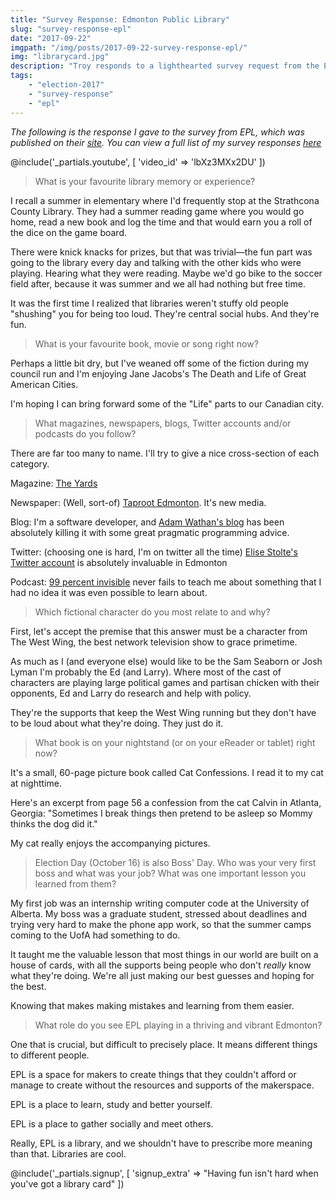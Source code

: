 ```yaml
---
title: "Survey Response: Edmonton Public Library"
slug: "survey-response-epl"
date: "2017-09-22"
imgpath: "/img/posts/2017-09-22-survey-response-epl/"
img: "librarycard.jpg"
description: "Troy responds to a lighthearted survey request from the Edmonton Public Library"
tags: 
    - "election-2017"
    - "survey-response"
    - "epl"
---
```


*The following is the response I gave to the survey from EPL, which was published on their [site](https://www.epl.ca/election2017-get-to-know-your-candidates-troy-pavlek-ward-11/). You can view a full list of my survey responses [here](/survey-responses)*

@include('_partials.youtube', [ 'video_id' => 'lbXz3MXx2DU' ])

> What is your favourite library memory or experience?

I recall a summer in elementary where I'd frequently stop at the Strathcona County Library. They had a summer reading game
where you would go home, read a new book and log the time and that would earn you a roll of the dice on the game board.

There were knick knacks for prizes, but that was trivial—the fun part was going to the library every day and talking
with the other kids who were playing. Hearing what they were reading. Maybe we'd go bike to the soccer field after,
because it was summer and we all had nothing but free time.

It was the first time I realized that libraries weren't stuffy old people "shushing" you for being too loud. They're
central social hubs. And they're fun.

> What is your favourite book, movie or song right now?

Perhaps a little bit dry, but I've weaned off some of the fiction during my council run and I'm enjoying Jane Jacobs's
The Death and Life of Great American Cities.

I'm hoping I can bring forward some of the "Life" parts to our Canadian city.

> What magazines, newspapers, blogs, Twitter accounts and/or podcasts do you follow?

There are far too many to name. I'll try to give a nice cross-section of each category.

Magazine: [The Yards](http://www.theyardsyeg.ca/)

Newspaper: (Well, sort-of) [Taproot Edmonton](https://www.taprootedmonton.ca/). It's new media.

Blog: I'm a software developer, and [Adam Wathan's blog](https://adamwathan.me/) has been absolutely killing it with some great pragmatic programming advice.

Twitter: (choosing one is hard, I'm on twitter all the time) [Elise Stolte's Twitter account](https://twitter.com/estolte) is absolutely invaluable in Edmonton

Podcast: [99 percent invisible](http://99percentinvisible.org/) never fails to teach me about something that I had no idea it was even possible to learn about.

> Which fictional character do you most relate to and why?

First, let's accept the premise that this answer must be a character from The West Wing, the best network television show to grace primetime.

As much as I (and everyone else) would like to be the Sam Seaborn or Josh Lyman I'm probably the Ed (and Larry).
Where most of the cast of characters are playing large political games and partisan chicken with their opponents, Ed and Larry do research and help with policy.

They're the supports that keep the West Wing running but they don't have to be loud about what they're doing. They just do it.

> What book is on your nightstand (or on your eReader or tablet) right now?

It's a small, 60-page picture book called Cat Confessions. I read it to my cat at nighttime.

Here's an excerpt from page 56 a confession from the cat Calvin in Atlanta, Georgia: "Sometimes I break things then
pretend to be asleep so Mommy thinks the dog did it."

My cat really enjoys the accompanying pictures.

> Election Day (October 16) is also Boss' Day. Who was your very first boss and what was your job? What was one important lesson you learned from them?

My first job was an internship writing computer code at the University of Alberta. My boss was a graduate student,
stressed about deadlines and trying very hard to make the phone app work, so that the summer camps coming to the UofA had something to do.

It taught me the valuable lesson that most things in our world are built on a house of cards, with all the supports being
people who don't _really_ know what they're doing. We're all just making our best guesses and hoping for the best.

Knowing that makes making mistakes and learning from them easier.

> What role do you see EPL playing in a thriving and vibrant Edmonton?

One that is crucial, but difficult to precisely place. It means different things to different people.

EPL is a space for makers to create things that they couldn't afford or manage to create without the resources and supports of the makerspace.

EPL is a place to learn, study and better yourself.

EPL is a place to gather socially and meet others.

Really, EPL is a library, and we shouldn't have to prescribe more meaning than that. Libraries are cool.

@include('_partials.signup', [ 'signup_extra' => "Having fun isn't hard when you've got a library card" ])
